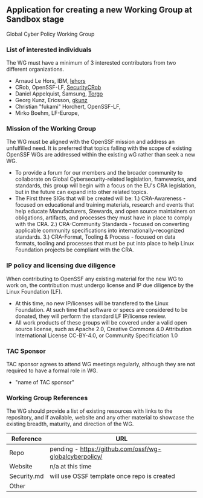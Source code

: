 ## Application for creating a new Working Group at Sandbox stage

Global Cyber Policy Working Group

### List of interested individuals
The WG must have a minimum of 3 interested contributors from two different organizations.
  * Arnaud Le Hors, IBM, [lehors](https://github.com/lehors)
  * CRob, OpenSSF-LF, [SecurityCRob](https://github.com/SecurityCRob)
  * Daniel Appelquist, Samsung, [Torgo](https://github.com/Torgo)
  * Georg Kunz, Ericsson, [gkunz](https://github.com/gkunz)
  * Christian "fukami" Horchert, OpenSSF-LF, [ ]( )
  * Mirko Boehm, LF-Europe, [ ]( )


### Mission of the Working Group
The WG must be aligned with the OpenSSF mission and address an unfulfilled need. It is preferred that topics falling with the scope of existing OpenSSF WGs are addressed within the existing wG rather than seek a new WG.
  * To provide a forum for our members and the broader community to collaborate on Global Cybersecurity-related legislation, frameworks, and standards, this group will begin with a focus on the EU's CRA legislation, but in the future can expand into other related topics.
  * The First three SIGs that will be created will be:
  1.) CRA-Awareness - focused on educational and training materials, research and events that help educate Manufacturers, Stewards, and open source maintainers on obligations, artifacts, and processes they must have in place to comply with the CRA.
  2.) CRA-Community Standards - focused on converting applicable community specifications into internationally-recognized standards.
  3.) CRA-Format, Tooling & Process - focused on data formats, tooling and processes that must be put into place to help Linux Foundation projects be compliant with the CRA.

### IP policy and licensing due diligence
When contributing to OpenSSF any existing material for the new WG to work on, the contribution must undergo license and IP due diligence by the Linux Foundation (LF).
  * At this time, no new IP/licenses will be transfered to the Linux Foundation.  At such time that software or specs are considered to be donated, they will perform the standard LF IP/license review.
  * All work products of these groups will be covered under a valid open source license, such as Apache 2.0, Creative Commons 4.0 Attribution International License CC-BY-4.0, or Community Specificiation 1.0
  
### TAC Sponsor
TAC sponsor agrees to attend WG meetings regularly, although they are not required to have a formal role in WG.
  * "name of TAC sponsor"
  
### Working Group References
The WG should provide a list of existing resources with links to the repository, and if available, website and any other material to showcase the existing breadth, maturity, and direction of the WG.

| Reference           | URL |
|---------------------|-----|
| Repo                |  pending  - https://github.com/ossf/wg-globalcyberpolicy/ |
| Website             |  n/a at this time   |
| Security.md         |  will use OSSF template once repo is created  |
| Other               |     |
